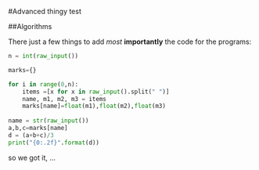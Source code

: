 #Advanced thingy test

##Algorithms

There just a few things to add *most* **importantly** the code for the programs:

```python
n = int(raw_input())

marks={}

for i in range(0,n):
    items =[x for x in raw_input().split(" ")]
    name, m1, m2, m3 = items
    marks[name]=float(m1),float(m2),float(m3)
    
name = str(raw_input())
a,b,c=marks[name]
d = (a+b+c)/3
print("{0:.2f}".format(d))
```

so we got it, ...

